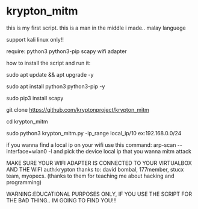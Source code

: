 # krypton_mitm
this is my first script. this is a man in the middle i made.. malay languege

support kali linux only!!

require:
python3
python3-pip
scapy
wifi adapter

how to install the script and run it:

sudo apt update && apt upgrade -y

sudo apt install python3 python3-pip  -y

sudo pip3 install scapy

git clone https://github.com/kryptonproject/krypton_mitm

cd krypton_mitm

sudo python3 krypton_mitm.py -ip_range local_ip/10
ex:192.168.0.0/24




if you wanna find a local ip on your wifi use this command:
arp-scan --interface=wlan0 -l
and pick the device local ip that you wanna mitm attack

MAKE SURE YOUR WIFI ADAPTER IS CONNECTED TO YOUR VIRTUALBOX AND THE WIFI
auth:krypton
thanks to: david bombal, 177member, stucx team, myopecs. (thanks to them for teaching me about hacking and programming)

WARNING:EDUCATIONAL PURPOSES ONLY, IF YOU USE THE SCRIPT FOR THE BAD THING.. IM GOING TO FIND YOU!!!
